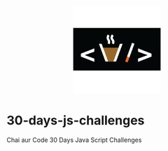 <h1 align="center">
  <br>
  <a href="https://courses.chaicode.com/"><img src="images/Chai-code.png" width="200px" alt="Chat Aur Code"></a>
</h1>

# 30-days-js-challenges
Chai aur Code 30 Days Java Script Challenges
